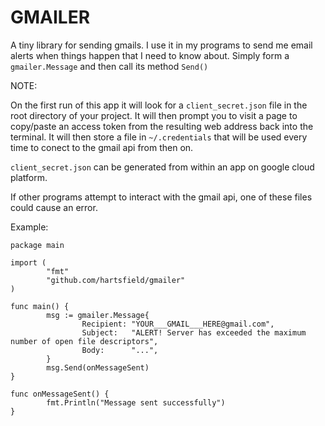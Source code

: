 # GMAILER

A tiny library for sending gmails. I use it in my programs to send me email 
alerts when things happen that I need to know about. Simply form a 
`gmailer.Message` and then call its method `Send()`

NOTE:

On the first run of this app it will look for a `client_secret.json` file in 
the root directory of your project. It will then prompt you to visit a page to
copy/paste an access token from the resulting web address back into the 
terminal. It will then store a file in `~/.credentials` that will be used every
time to conect to the gmail api from then on.

`client_secret.json` can be generated from within an app on google cloud 
platform.

If other programs attempt to interact with the gmail api, one of these files 
could cause an error. 

Example:

    package main

    import (
            "fmt"
            "github.com/hartsfield/gmailer"
    )

    func main() {
            msg := gmailer.Message{
                    Recipient: "YOUR___GMAIL___HERE@gmail.com",
                    Subject:   "ALERT! Server has exceeded the maximum number of open file descriptors",
                    Body:      "...",
            }
            msg.Send(onMessageSent)
    }

    func onMessageSent() {
            fmt.Println("Message sent successfully")
    }
